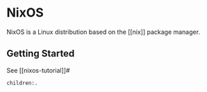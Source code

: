 # NixOS

NixOS is a Linux distribution based on the [[nix]] package manager. 

## Getting Started

See [[nixos-tutorial]]#

```query
children:.
```